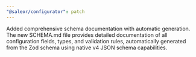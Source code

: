 ```yaml
---
"@saleor/configurator": patch
---
```


Added comprehensive schema documentation with automatic generation. The new SCHEMA.md file provides detailed documentation of all configuration fields, types, and validation rules, automatically generated from the Zod schema using native v4 JSON schema capabilities.